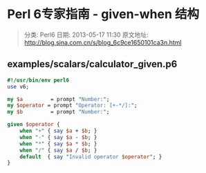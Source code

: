 # Perl 6专家指南 - given-when 结构
> 分类: Perl6
日期: 2013-05-17 11:30
原文地址: http://blog.sina.com.cn/s/blog_6c9ce1650101ca3n.html


## examples/scalars/calculator_given.p6
```perl
#!/usr/bin/env perl6
use v6;

my $a         = prompt "Number:";
my $operator = prompt "Operator: [+-*/]:";
my $b         = prompt "Number:";

given $operator {
    when "+" { say $a + $b; }
    when "-" { say $a - $b; }
    when "*" { say $a * $b; }
    when "/" { say $a / $b; }
    default  { say "Invalid operator $operator"; }
}
```